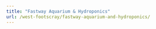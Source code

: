 ```yaml
---
title: "Fastway Aquarium & Hydroponics"
url: /west-footscray/fastway-aquarium-and-hydroponics/
---
```

